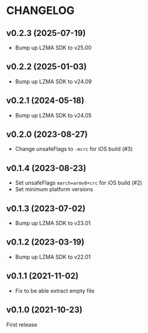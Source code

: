 # CHANGELOG

## v0.2.3 (2025-07-19)

- Bump up LZMA SDK to v25.00

## v0.2.2 (2025-01-03)

- Bump up LZMA SDK to v24.09

## v0.2.1 (2024-05-18)

- Bump up LZMA SDK to v24.05

## v0.2.0 (2023-08-27)

- Change unsafeFlags to `-mcrc` for iOS build (#3)

## v0.1.4 (2023-08-23)

- Set unsafeFlags `march=armv8+crc` for iOS build (#2)
- Set minimum platform versions

## v0.1.3 (2023-07-02)

- Bump up LZMA SDK to v23.01

## v0.1.2 (2023-03-19)

- Bump up LZMA SDK to v22.01

## v0.1.1 (2021-11-02)

- Fix to be able extract empty file

## v0.1.0 (2021-10-23)

First release
